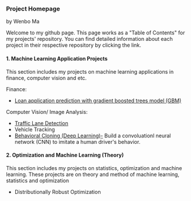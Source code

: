 ### Project Homepage

by Wenbo Ma

Welcome to my github page. This page works as a "Table of Contents" for my projects' repository. You can find detailed information about each project in their respective repository by clicking the link.

#### 1. Machine Learning Application Projects

This section includes my projects on machine learning applications in finance, computer vision and etc.

Finance:
  * [Loan application prediction with gradient boosted trees model (GBM)](https://github.com/wenbo5565/AppliedProject_GrantingLoan)

Computer Vision/ Image Analysis: 
  * [Traffic Lane Detection](https://github.com/wenbo5565/AppliedProject_AdvancedLaneFinding)
  * Vehicle Tracking
  * [Behavioral Cloning (Deep Learning)-]() Build a convoluationl neural network (CNN) to imitate a human driver's behavior.
 
#### 2. Optimization and Machine Learning (Theory)

This section includes my projects on statistics, optimization and machine learning. These projects are on theory and method of machine learning, statistics and optimization

  * Distributionally Robust Optimization
